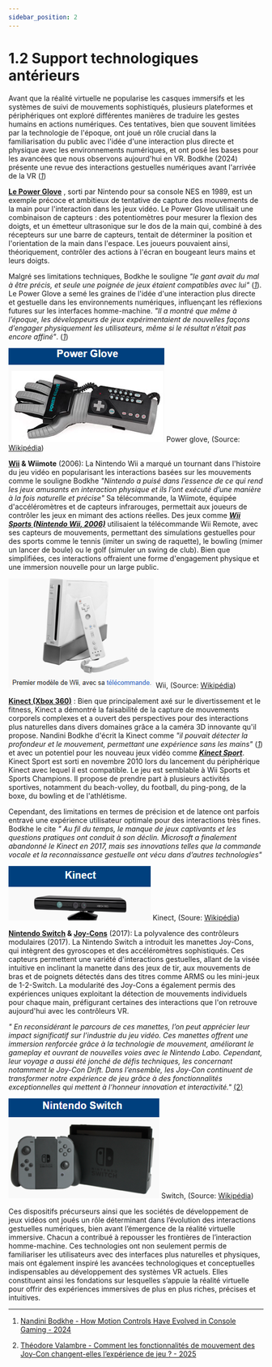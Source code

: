 ```yaml
---
sidebar_position: 2
---
```


# 1.2 Support technologiques antérieurs

Avant que la réalité virtuelle ne popularise les casques immersifs et les systèmes de suivi de mouvements sophistiqués, plusieurs plateformes et périphériques ont exploré différentes manières de traduire les gestes humains en actions numériques. Ces tentatives, bien que souvent limitées par la technologie de l'époque, ont joué un rôle crucial dans la familiarisation du public avec l'idée d'une interaction plus directe et physique avec les environnements numériques, et ont posé les bases pour les avancées que nous observons aujourd'hui en VR. Bodkhe (2024) présente une revue des interactions gestuelles numériques avant l'arrivée de la VR (_[1](https://sdlccorp.com/post/how-motion-controls-have-evolved-in-console-gaming/)_)

**[Le Power Glove](https://electronics.howstuffworks.com/nintendo-power-glove.htm)** , sorti par Nintendo pour sa console NES en 1989, est un exemple précoce et ambitieux de tentative de capture des mouvements de la main pour l'interaction dans les jeux vidéo. Le Power Glove utilisait une combinaison de capteurs : des potentiomètres pour mesurer la flexion des doigts, et un émetteur ultrasonique sur le dos de la main qui, combiné à des récepteurs sur une barre de capteurs, tentait de déterminer la position et l'orientation de la main dans l'espace. Les joueurs pouvaient ainsi, théoriquement, contrôler des actions à l'écran en bougeant leurs mains et leurs doigts.

Malgré ses limitations techniques, Bodkhe le souligne _"le gant avait du mal à être précis, et seule une poignée de jeux étaient compatibles avec lui"_ (_[1](https://sdlccorp.com/post/how-motion-controls-have-evolved-in-console-gaming/)_). Le Power Glove a semé les graines de l'idée d'une interaction plus directe et gestuelle dans les environnements numériques, influençant les réflexions futures sur les interfaces homme-machine. _"Il a montré que même à l’époque, les développeurs de jeux expérimentaient de nouvelles façons d’engager physiquement les utilisateurs, même si le résultat n’était pas encore affiné"_. (_[1](https://sdlccorp.com/post/how-motion-controls-have-evolved-in-console-gaming/)_)

![Le Power Glove, 1989](./powerglove.png) Power glove, (Source: [Wikipédia](https://fr.wikipedia.org/wiki/Power_Glove))

**[Wii](https://www.nintendo.com/fr-fr/Wii/Wii-94559.html?srsltid=AfmBOoojl8VbI0NYJLr1CUQ9KnhxV2TxCLV9bAOezmeZwP2--uSeTKLo) & Wiimote** (2006): La Nintendo Wii a marqué un tournant dans l'histoire du jeu vidéo en popularisant les interactions basées sur les mouvements comme le souligne Bodkhe _"Nintendo a puisé dans l’essence de ce qui rend les jeux amusants en interaction physique et ils l’ont exécuté d’une manière à la fois naturelle et précise"_ Sa télécommande, la Wiimote, équipée d'accéléromètres et de capteurs infrarouges, permettait aux joueurs de contrôler les jeux en mimant des actions réelles. Des jeux comme _**[Wii Sports (Nintendo Wii, 2006)](https://fr.wikipedia.org/wiki/Wii_Sports)**_ utilisaient la télécommande Wii Remote, avec ses capteurs de mouvements, permettant des simulations gestuelles pour des sports comme le tennis (imiter un swing de raquette), le bowling (mimer un lancer de boule) ou le golf (simuler un swing de club). Bien que simplifiées, ces interactions offraient une forme d'engagement physique et une immersion nouvelle pour un large public.

![Wii 2006](./wii.png) Wii, (Source: [Wikipédia](https://fr.wikipedia.org/wiki/Wii))

**[Kinect (Xbox 360)](https://fr.wikipedia.org/wiki/Kinect)** : Bien que principalement axé sur le divertissement et le fitness, Kinect a démontré la faisabilité de la capture de mouvements corporels complexes et a ouvert des perspectives pour des interactions plus naturelles dans divers domaines grâce a la caméra 3D innovante qu'il propose. Nandini Bodkhe d'écrit la Kinect comme _"il pouvait détecter la profondeur et le mouvement, permettant une expérience sans les mains"_ (_[1](https://sdlccorp.com/post/how-motion-controls-have-evolved-in-console-gaming/)_) et avec un potentiel pour les nouveau jeux vidéo comme _**[Kinect Sport](https://fr.wikipedia.org/wiki/Kinect_Sports)**_. Kinect Sport est sorti en novembre 2010 lors du lancement du périphérique Kinect avec lequel il est compatible.
Le jeu est semblable à Wii Sports et Sports Champions. Il propose de prendre part à plusieurs activités sportives, notamment du beach-volley, du football, du ping-pong, de la boxe, du bowling et de l'athlétisme.

Cependant, des limitations en termes de précision et de latence ont parfois entravé une expérience utilisateur optimale pour des interactions très fines. Bodkhe le cite _"  Au fil du temps, le manque de jeux captivants et les questions pratiques ont conduit à son déclin. Microsoft a finalement abandonné le Kinect en 2017, mais ses innovations telles que la commande vocale et la reconnaissance gestuelle ont vécu dans d’autres technologies"_

![Kinect (Xbox 360)](./kinect.png) Kinect, (Soure: [Wikipédia](https://fr.wikipedia.org/wiki/Kinect))

**[Nintendo Switch](https://fr.wikipedia.org/wiki/Nintendo_Switch) & [Joy-Cons](https://fr.wikipedia.org/wiki/Joy-Con)** (2017): La polyvalence des contrôleurs modulaires (2017). La Nintendo Switch a introduit les manettes Joy-Cons, qui intègrent des gyroscopes et des accéléromètres sophistiqués. Ces capteurs permettent une variété d'interactions gestuelles, allant de la visée intuitive en inclinant la manette dans des jeux de tir, aux mouvements de bras et de poignets détectés dans des titres comme ARMS ou les mini-jeux de 1-2-Switch. La modularité des Joy-Cons a également permis des expériences uniques exploitant la détection de mouvements individuels pour chaque main, préfigurant certaines des interactions que l'on retrouve aujourd'hui avec les contrôleurs VR.

_" En reconsidérant le parcours de ces manettes, l’on peut apprécier leur impact significatif sur l’industrie du jeu vidéo. Ces manettes offrent une immersion renforcée grâce à la technologie de mouvement, améliorant le gameplay et ouvrant de nouvelles voies avec le Nintendo Labo. Cependant, leur voyage a aussi été jonché de défis techniques, les concernant notamment le Joy-Con Drift. Dans l’ensemble, les Joy-Con continuent de transformer notre expérience de jeu grâce à des fonctionnalités exceptionnelles qui mettent à l’honneur innovation et interactivité."_ [(2)](https://techgame-fr.com/gaming/comment-les-fonctionnalites-de-mouvement-des-joy-con-changent-elles-lexperience-de-jeu/)

![Nintendo Switch 2017](./switch.png) Switch, (Source: [Wikipédia](https://fr.wikipedia.org/wiki/Nintendo_Switch))

Ces dispositifs précurseurs ainsi que les sociétés de développement de jeux vidéos ont joués un rôle déterminant dans l’évolution des interactions gestuelles numériques, bien avant l’émergence de la réalité virtuelle immersive. Chacun a contribué à repousser les frontières de l’interaction homme-machine. Ces technologies ont non seulement permis de familiariser les utilisateurs avec des interfaces plus naturelles et physiques, mais ont également inspiré les avancées technologiques et conceptuelles indispensables au développement des systèmes VR actuels. Elles constituent ainsi les fondations sur lesquelles s’appuie la réalité virtuelle pour offrir des expériences immersives de plus en plus riches, précises et intuitives.

---

1. [Nandini Bodkhe - How Motion Controls Have Evolved in Console Gaming - 2024](https://sdlccorp.com/post/how-motion-controls-have-evolved-in-console-gaming/)

2. [Théodore Valambre - Comment les fonctionnalités de mouvement des Joy-Con changent-elles l’expérience de jeu ? - 2025](https://techgame-fr.com/gaming/comment-les-fonctionnalites-de-mouvement-des-joy-con-changent-elles-lexperience-de-jeu/)
